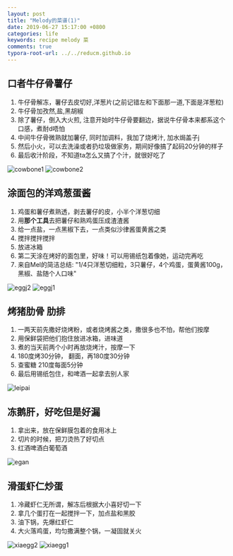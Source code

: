 ```yaml
---
layout: post
title: "Melody的菜谱(1)"
date: 2019-06-27 15:17:00 +0800
categories: life
keywords: recipe melody 菜
comments: true
typora-root-url: ../../reducm.github.io
---
```


## 口者牛仔骨薯仔

1. 牛仔骨解冻，薯仔去皮切好,洋葱片(之前记错左和下面那一道,下面是洋葱粒)
2. 牛仔骨加孜然,盐,黑胡椒
3. 除了薯仔，倒入大火煎, 注意开始时牛仔骨要翻边，据说牛仔骨本来都系这个口感，煮耐d唔怕
4. 中间牛仔骨微熟就加薯仔, 同时加调料，我加了烧烤汁, 加水焗盖子j
5. 然后小火，可以去洗澡或者扔垃圾做家务，期间好像搞了起码20分钟的样子
6. 最后收汁阶段，不知道ta怎么又搞了个汁，就很好吃了

![cowbone1](/assets/cowbone1.jpeg)
![cowbone2](/assets/cowbone2.jpeg)


## 涂面包的洋鸡葱蛋酱

1. 鸡蛋和薯仔煮熟透，剥去薯仔的皮，小半个洋葱切细
2. 用**那个工具**去把薯仔和熟鸡蛋压成渣渣酱
3. 给一点盐，一点黑椒下去，一点类似沙律酱蛋黄酱之类
4. 搅拌搅拌搅拌
5. 放进冰箱
6. 第二天涂在烤好的面包里，好味！可以用锡纸包着像她，运动完再吃
7. 来自Mel的简洁总结: "1/4只洋葱切细粒，3只薯仔，4个鸡蛋，蛋黄酱100g，黑椒、盐随个人口味"

![eggj2](/assets/eggj2.jpeg)
![eggj1](/assets/eggj1.jpeg)

## 烤猪肋骨 肋排

1. 一两天前先撒好烧烤粉，或者烧烤酱之类，撒很多也不怕，帮他们按摩
2. 用保鲜袋把他们抱住放进冰箱，进味道
3. 煮的当天前两个小时再放烧烤汁，按摩一下
4. 180度烤30分钟， 翻面，再180度30分钟
5. 查蜜糖 210度每面5分钟
6. 最后用锡纸包住，和啤酒一起拿去别人家

![leipai](/assets/leipai.jpeg)

## 冻鹅肝，好吃但是好漏

1. 拿出来，放在保鲜膜包着的食用冰上
2. 切片的时候，把刀烫热了好切点
3. 红酒啤酒白葡萄酒

![egan](/assets/egan.jpeg)

## 滑蛋虾仁炒蛋

1. 冷藏虾仁无所谓，解冻后根据大小喜好切一下
2. 拿几个蛋打在一起搅拌一下，加点盐和黑胶
3. 油下锅，先爆红虾仁
4. 大火落鸡蛋，均匀撒满整个锅，一凝固就关火

![xiaegg2](/assets/xiaegg2.jpeg)
![xiaegg1](/assets/xiaegg1.jpeg)

